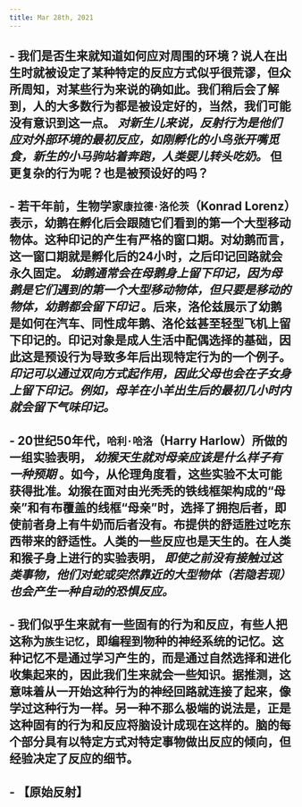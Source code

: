 ```yaml
---
title: Mar 28th, 2021
---
```


## - 我们是否生来就知道如何应对周围的环境？说人在出生时就被设定了某种特定的反应方式似乎很荒谬，但众所周知，对某些行为来说的确如此。我们稍后会了解到，人的大多数行为都是被设定好的，当然，我们可能没有意识到这一点。 _对新生儿来说，反射行为是他们应对外部环境的最初反应，如刚孵化的小鸟张开嘴觅食，新生的小马驹站着奔跑，人类婴儿转头吃奶。_ 但更复杂的行为呢？也是被预设好的吗？
## - 若干年前，生物学家`康拉德·洛伦茨`（Konrad Lorenz）表示，幼鹅在孵化后会跟随它们看到的第一个大型移动物体。这种印记的产生有严格的窗口期。对幼鹅而言，这一窗口期就是孵化后的24小时，之后印记回路就会永久固定。 _幼鹅通常会在母鹅身上留下印记，因为母鹅是它们遇到的第一个大型移动物体，但只要是移动的物体，幼鹅都会留下印记_ 。后来，洛伦兹展示了幼鹅是如何在汽车、同性成年鹅、洛伦兹甚至轻型飞机上留下印记的。印记对象是成人生活中配偶选择的基础，因此这是预设行为导致多年后出现特定行为的一个例子。 _印记可以通过双向方式起作用，因此父母也会在子女身上留下印记。例如，母羊在小羊出生后的最初几小时内就会留下气味印记。_
## - 20世纪50年代，`哈利·哈洛`（Harry Harlow）所做的一组实验表明， _幼猴天生就对母亲应该是什么样子有一种预期_ 。如今，从伦理角度看，这些实验不太可能获得批准。幼猴在面对由光秃秃的铁线框架构成的“母亲”和有布覆盖的线框“母亲”时，选择了拥抱后者，即使前者身上有牛奶而后者没有。布提供的舒适胜过吃东西带来的舒适性。人类的一些反应也是天生的。在人类和猴子身上进行的实验表明， _即使之前没有接触过这类事物，他们对蛇或突然靠近的大型物体（若隐若现）也会产生一种自动的恐惧反应。_
## - 我们似乎生来就有一些固有的行为和反应，有些人把这称为`族生记忆`，即编程到物种的神经系统的记忆。这种记忆不是通过学习产生的，而是通过自然选择和进化收集起来的，因此我们生来就会一些知识。据推测，这意味着从一开始这种行为的神经回路就连接了起来，像学过这种行为一样。另一种不那么极端的说法是，正是这种固有的行为和反应将脑设计成现在这样的。脑的每个部分具有以特定方式对特定事物做出反应的倾向，但经验决定了反应的细节。
## - 【原始反射】
